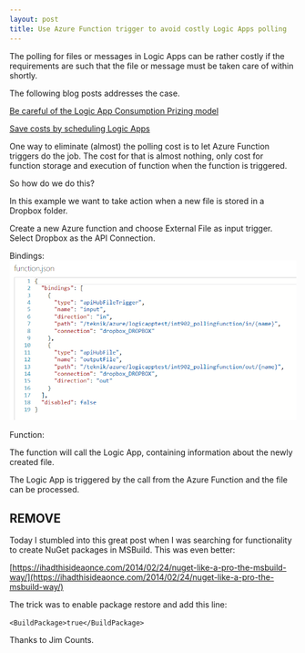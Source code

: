 ```yaml
---
layout: post
title: Use Azure Function trigger to avoid costly Logic Apps polling
---
```


The polling for files or messages in Logic Apps can be rather costly 
if the requirements are such that the file or message must be taken 
care of within shortly.

The following blog posts addresses the case.

[Be careful of the Logic App Consumption Prizing model](https://peter.intheazuresky.com/2017/02/24/be-careful-of-the-logic-app-consumption-prizing-model/)

[Save costs by scheduling Logic Apps](https://www.codit.eu/blog/2017/03/23/save-costs-by-scheduling-logic-apps/)

One way to eliminate (almost) the polling cost is to let Azure Function triggers do the job.
The cost for that is almost nothing, only cost for function storage and execution 
of function when the function is triggered.

So how do we do this?

In this example we want to take action when a new file is stored in a Dropbox folder.

Create a new Azure function and choose External File as input trigger. 
Select Dropbox as the API Connection.

Bindings:
![Screenshot](images/blog_function_bindings.png)

Function:


The function will call the Logic App, containing information about the newly created file.


The Logic App is triggered by the call from the Azure Function and the file can be processed.



REMOVE
------
Today I stumbled into this great post when I was searching for functionality to create NuGet packages in MSBuild. This was even better:

[https://ihadthisideaonce.com/2014/02/24/nuget-like-a-pro-the-msbuild-way/](https://ihadthisideaonce.com/2014/02/24/nuget-like-a-pro-the-msbuild-way/)

The trick was to enable package restore and add this line:

`<BuildPackage>true</BuildPackage>`

Thanks to Jim Counts.